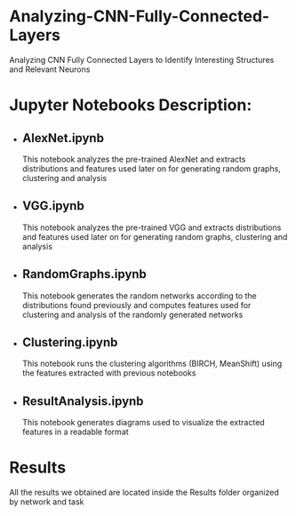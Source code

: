 # Analyzing-CNN-Fully-Connected-Layers
Analyzing CNN Fully Connected Layers to Identify Interesting Structures and Relevant Neurons

# Jupyter Notebooks Description:

* ## AlexNet.ipynb
  This notebook analyzes the pre-trained AlexNet and extracts distributions and features used later on for generating
  random graphs, clustering and analysis

* ## VGG.ipynb
  This notebook analyzes the pre-trained VGG and extracts distributions and features used later on for generating random
  graphs, clustering and analysis

* ## RandomGraphs.ipynb
  This notebook generates the random networks according to the distributions found previously and computes features used
  for clustering and analysis of the randomly generated networks

* ## Clustering.ipynb
  This notebook runs the clustering algorithms (BIRCH, MeanShift) using the features extracted with previous notebooks

* ## ResultAnalysis.ipynb
  This notebook generates diagrams used to visualize the extracted features in a readable format

# Results

All the results we obtained are located inside the Results folder organized by network and task
